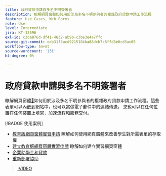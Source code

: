 ```yaml
---
title: 政府貸款申請與多名不明簽署者
description: 瞭解網頁窗體如何用於涉及多名不明參與者的複雜政府貸款申請工作流程
feature: Use Cases, Web Forms
role: User
level: Intermediate
jira: KT-13596
exl-id: c3da976d-df41-4632-ab9b-c3be3e4a7ffc
source-git-commit: cda31f3acd9215184ba88dcb7c5ffd3e0cd3ac05
workflow-type: tm+mt
source-wordcount: '131'
ht-degree: 0%

---
```


# 政府貸款申請與多名不明簽署者

瞭解網頁窗體[&#128279;](../sign-advanced-users/webform.md)如何用於涉及多名不明參與者的複雜政府貸款申請工作流程。這些表單可以內嵌到網站中，也可以當做電子郵件中的連結傳送。 您也可以在任何位置在任何裝置上填寫，加速流程和服務交付。

[!BADGE 使用案例]

* [教育版網頁窗體實習申請](https://experienceleague.adobe.com/docs/document-cloud-learn/sign-learning-hub/expand/recipes/edu/usecase-edu-intern.html?lang=en)
瞭解如何使用網頁窗體來改善學生對所需表單的存取權
* [建立教育版網頁窗體實習申請](https://experienceleague.adobe.com/docs/document-cloud-learn/sign-learning-hub/expand/recipes/edu/usecase-edu-intern-create.html?lang=en)
瞭解如何建立實習網頁窗體
* [企業助學金和貸款](https://experienceleague.adobe.com/docs/document-cloud-learn/sign-learning-hub/expand/recipes/gov/usecasegovgrants.html?lang=en)
* [重新部署協助](https://experienceleague.adobe.com/docs/document-cloud-learn/sign-learning-hub/expand/recipes/gov/usecasegovreemployment.html?lang=en)

>[!VIDEO](https://video.tv.adobe.com/v/3421619?quality=12&learn=on&hidetitle=true)
